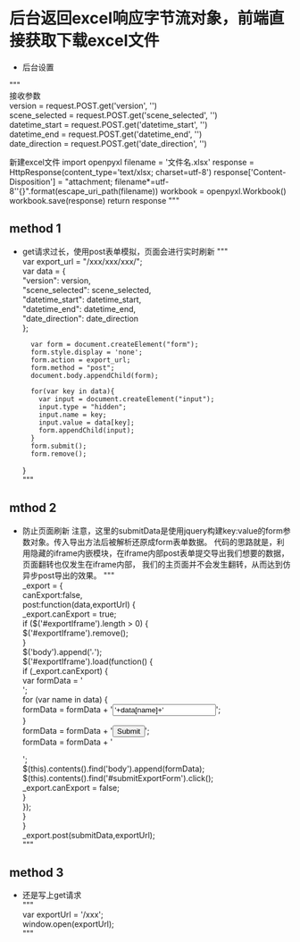 # 后台返回excel响应字节流对象，前端直接获取下载excel文件
* 后台设置  

"""  
接收参数  
version = request.POST.get('version', '')  
scene_selected = request.POST.get('scene_selected', '')  
datetime_start = request.POST.get('datetime_start', '')  
datetime_end = request.POST.get('datetime_end', '')  
date_direction = request.POST.get('date_direction', '')  

新建excel文件
import openpyxl
filename = '文件名.xlsx'
response = HttpResponse(content_type='text/xlsx; charset=utf-8')
response['Content-Disposition'] = "attachment; filename*=utf-8''{}".format(escape_uri_path(filename))
workbook = openpyxl.Workbook()
workbook.save(response)
return response
"""  

## method 1
* get请求过长，使用post表单模拟，页面会进行实时刷新
"""  
var export_url = "/xxx/xxx/xxx/";  
        var data = {  
            "version": version,  
            "scene_selected": scene_selected,  
            "datetime_start": datetime_start,  
            "datetime_end": datetime_end,  
            "date_direction": date_direction  
        };  

        var form = document.createElement("form");  
        form.style.display = 'none';  
        form.action = export_url;  
        form.method = "post";  
        document.body.appendChild(form);  

        for(var key in data){  
          var input = document.createElement("input");  
          input.type = "hidden";  
          input.name = key;  
          input.value = data[key];  
          form.appendChild(input);  
        }  
        form.submit();  
        form.remove();  
    }  
"""  

## mthod 2  
* 防止页面刷新 
注意，这里的submitData是使用jquery构建key:value的form参数对象。传入导出方法后被解析还原成form表单数据。
代码的思路就是，利用隐藏的iframe内嵌模块，在iframe内部post表单提交导出我们想要的数据，页面翻转也仅发生在iframe内部，
我们的主页面并不会发生翻转，从而达到仿异步post导出的效果。
"""  
_export = {  
        canExport:false,  
        post:function(data,exportUrl) {  
            _export.canExport = true;  
            if ($('#exportIframe').length > 0) {  
                $('#exportIframe').remove();  
            }  
            $('body').append('<iframe id="exportIframe" width="0" height="0" src="#"></iframe>');  
            $('#exportIframe').load(function() {  
                if (_export.canExport) {  
                    var formData = '<form method="post" action='+exportUrl+' >';  
                    for (var name in data) {  
                        formData = formData + '<input type="text" name="'+name+'" value="'+data[name]+'" />';  
                    }  
                    formData = formData + '<input type="submit" id="submitExportForm"/>';  
                    formData = formData + '</form>';  
                    $(this).contents().find('body').append(formData);  
                    $(this).contents().find('#submitExportForm').click();  
                    _export.canExport = false;  
                }  
            });  
        }  
}  
_export.post(submitData,exportUrl);  
"""  

## method 3  
* 还是写上get请求  
"""  
var exportUrl = '/xxx';  
window.open(exportUrl);  
"""  
